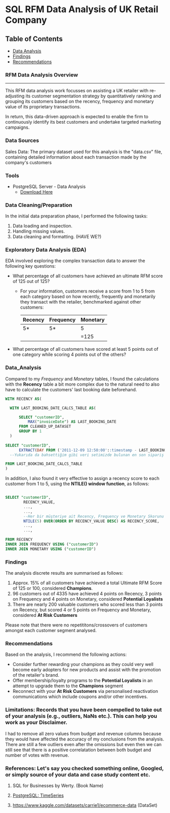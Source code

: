 # SQL RFM Data Analysis of UK Retail Company

## Table of Contents

- [Data Analysis](#data_analysis)
- [Findings](#findings)
- [Recommendations](#recommendations)


### RFM Data Analysis Overview
---
This RFM data analysis work focusses on assisting a UK retailer with re-adjusting its customer segmentation strategy by quantitatively ranking and grouping its customers 
based on the recency, frequency and monetary value of its proprietary transactions.

In return, this data-driven approach is expected to enable the firm to continuously identify its best customers and undertake targeted marketing campaigns.


### Data Sources

Sales Data: The primary dataset used for this analysis is the "data.csv" file, containing detailed information about each transaction made by the company's customers

### Tools

- PostgreSQL Server - Data Analysis
  - [Download Here](https://www.postgresql.org/download/)
  

### Data Cleaning/Preparation

In the initial data preparation phase, I performed the following tasks:

1. Data loading and inspection.
2. Handling missing values.
3. Data cleaning and formatting. (HAVE WE?)

### Exploratory Data Analysis (EDA)

EDA involved exploring the complex transaction data to answer the following key questions:

- What percentage of all customers have achieved an ultimate RFM score of 125 out of 125?
  
  - For your information, customers receive a score from 1 to 5 from each category based on how recently, frequently and monetarily they transact with the retailer, benchmarked against other customers:
 
      |Recency|Frequency|Monetary|
      |--------|--------|--------|
      |5*|5*|5|
      | | |=125|

- What percentage of all customers have scored at least 5 points out of one category while scoring 4 points out of the others?


### Data_Analysis

Compared to my *Frequency* and *Monetary* tables, I found the calculations with the **Recency** table a bit more complex due to the natural need to also have to calculate the customers' last booking date beforehand.

```sql
WITH RECENCY AS(

  WITH LAST_BOOKING_DATE_CALCS_TABLE AS(

      SELECT "customerID",
          MAX("invoiceDate") AS LAST_BOOKING_DATE
      FROM CLEANED_UP_DATASET
      GROUP BY 1
  ) 
	 
SELECT "customerID",
      EXTRACT(DAY FROM ('2011-12-09 12:50:00'::timestamp - LAST_BOOKING_DATE)) AS RECENCY_VALUE
  --Yukarıda da bahsettiğim gibi veri setimizde bulunan en son sipariş tarihini önceden hesaplatıp burada o şekilde kullanıyorum.

FROM LAST_BOOKING_DATE_CALCS_TABLE
)
```

In addition, I also found it very effective to assign a recency score to each customer from 1 to 5, using the **NTILE() window function**, as follows:

```sql

SELECT "customerID",
        RECENCY_VALUE,
        ...,
        ...,
        --Her bir müşteriye ait Recency, Frequency ve Monetary Skorunu aşağıda atıyorum.
        NTILE(5) OVER(ORDER BY RECENCY_VALUE DESC) AS RECENCY_SCORE,
        ...,
        ...,

FROM RECENCY
INNER JOIN FREQUENCY USING ("customerID")
INNER JOIN MONETARY USING ("customerID")

```


### Findings

The analysis discrete results are summarised as follows:

1. Approx. 15% of all customers have achieved a total Ultimate RFM Score of 125 or 100, considered **Champions**.
2. 96 customers out of 4335 have achieved 4 points on Recency, 3 points on Frequency and 4 points on Monetary, considered **Potential Loyalists**
3. There are nearly 200 valuable customers who scored less than 3 points on Recency, but scored 4 or 5 points on Frequency and Monetary, considered **At Risk Customers**

Please note that there were no repetititons/crossovers of customers amongst each customer segment analysed.

### Recommendations

Based on the analysis, I recommend the following actions:

- Consider further rewarding your champions as they could very well become early adopters for new products and assist with the promotion of the retailer's brand.
- Offer membership/loyalty  programs to the **Potential Loyalists** in an attempt to upgrade them to the **Champions** segment
- Reconnect with your **At Risk Customers** via personalised reactivation communications which include coupons and/or other incentives.

### Limitations: Records that you have been compelled to take out of your analysis (e.g., outliers, NaNs etc.). This can help you work as your Disclaimer.

I had to remove all zero values from budget and revenue columns because they would have affected the accuracy of my conclusions from the analysis. There are still a
few outliers even after the omissions but even then we can still see that there is a positive correlatation between both budget and number of votes with revenue.

### References: Let's say you checked something online, Googled, or simply source of your data and case study content etc.

1. SQL for Businesses by Werty. (Book Name)
2. [PostgreSQL: TimeSeries](https://www.postgresql.org/docs/current/functions-datetime.html#FUNCTIONS-DATETIME-TABLE)

3. https://www.kaggle.com/datasets/carrie1/ecommerce-data (DataSet)
